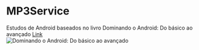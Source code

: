 # MP3Service
Estudos de Android baseados no livro Dominando o Android: Do básico ao avançado
[Link](http://novatec.com.br/livros/dominando-android-2ed/)
<br/>
![Dominando o Android: Do básico ao avançado](http://novatec.com.br/livros/dominando-android-2ed/capa_ampliada9788575224632.jpg)
